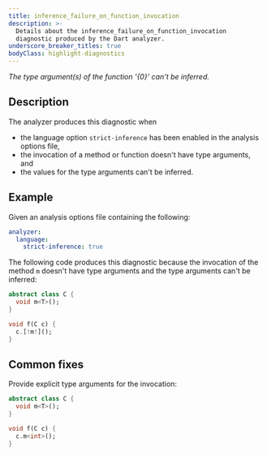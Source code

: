 ```yaml
---
title: inference_failure_on_function_invocation
description: >-
  Details about the inference_failure_on_function_invocation
  diagnostic produced by the Dart analyzer.
underscore_breaker_titles: true
bodyClass: highlight-diagnostics
---
```


_The type argument(s) of the function '{0}' can't be inferred._

## Description

The analyzer produces this diagnostic when
- the language option `strict-inference` has been enabled in the analysis options file,
- the invocation of a method or function doesn't have type arguments, and
- the values for the type arguments can't be inferred.

## Example

Given an analysis options file containing the following:

```yaml
analyzer:
  language:
    strict-inference: true
```

The following code produces this diagnostic because the invocation of the
method `m` doesn't have type arguments and the type arguments can't be
inferred:

```dart
abstract class C {
  void m<T>();
}

void f(C c) {
  c.[!m!]();
}
```

## Common fixes

Provide explicit type arguments for the invocation:

```dart
abstract class C {
  void m<T>();
}

void f(C c) {
  c.m<int>();
}
```

